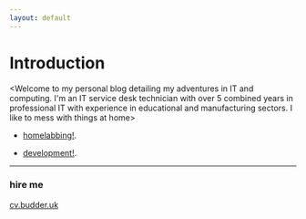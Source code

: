 ```yaml
---
layout: default
---
```


# Introduction
<Welcome to my personal blog detailing my adventures
in IT and computing.
I'm an IT service desk technician with over 5 combined
years in professional IT with experience in educational
and manufacturing sectors.
I like to mess with things at home>
 - [homelabbing!](./another-page.html).

 - [development!](./development.html).

* * *
### hire me
[cv.budder.uk](https://cv.budder.uk)
